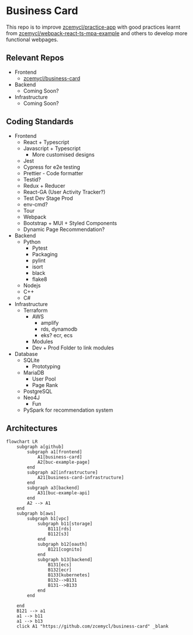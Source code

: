 # Business Card
This repo is to improve [zcemycl/practice-app](https://github.com/zcemycl/practice-app) with good practices learnt from [zcemycl/webpack-react-ts-mpa-example](https://github.com/zcemycl/webpack-react-ts-mpa-example) and others to develop more functional webpages.

## Relevant Repos
- Frontend
    - [zcemycl/business-card](https://github.com/zcemycl/business-card)
- Backend
    - Coming Soon?
- Infrastructure
    - Coming Soon?

## Coding Standards
- Frontend
    - React + Typescript
    - Javascript + Typescript
        - More customised designs
    - Jest
    - Cypress for e2e testing
    - Prettier - Code formatter
    - Testid?
    - Redux + Reducer
    - React-GA (User Activity Tracker?)
    - Test Dev Stage Prod
    - env-cmd?
    - Tour
    - Webpack
    - Bootstrap + MUI + Styled Components
    - Dynamic Page Recommendation?
- Backend
    - Python 
        - Pytest
        - Packaging 
        - pylint 
        - isort 
        - black 
        - flake8
    - Nodejs
    - C++
    - C#
- Infrastructure
    - Terraform 
        - AWS
            - amplify
            - rds, dynamodb
            - eks? ecr, ecs
        - Modules
        - Dev + Prod Folder to link modules
- Database 
    - SQLite
        - Prototyping
    - MariaDB
        - User Pool
        - Page Rank
    - PostgreSQL
    - Neo4J
        - Fun
    - PySpark for recommendation system

## Architectures

```mermaid
flowchart LR
    subgraph a[github]
        subgraph a1[frontend]
            A1[business-card]
            A2[buc-example-page]
        end
        subgraph a2[infrastructure]
            A21[business-card-infrastructure]
        end
        subgraph a3[backend]
            A31[buc-example-api]
        end
        A2 --> A1
    end
    subgraph b[aws]
        subgraph b1[vpc]
            subgraph b11[storage]
                B111[rds]
                B112[s3]
            end
            subgraph b12[oauth]
                B121[cognito]
            end
            subgraph b13[backend]
                B131[ecs]
                B132[ecr]
                B133[kubernetes]
                B132-->B131
                B131-->B133
            end
        end
        
    end
    B121 --> a1
    a1 --> b11
    a1 --> b13
    click A1 "https://github.com/zcemycl/business-card" _blank

```